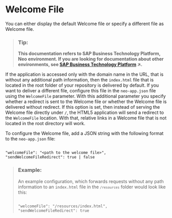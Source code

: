 <!-- loio4e9d92ea8da0400fb40849d4b7bfc560 -->

# Welcome File

You can either display the default Welcome file or specify a different file as Welcome file.

> ### Tip:  
> **This documentation refers to SAP Business Technology Platform, Neo environment. If you are looking for documentation about other environments, see [SAP Business Technology Platform](https://help.sap.com/viewer/65de2977205c403bbc107264b8eccf4b/Cloud/en-US/6a2c1ab5a31b4ed9a2ce17a5329e1dd8.html "SAP Business Technology Platform (SAP BTP) is an integrated offering comprised of four technology portfolios: database and data management, application development and integration, analytics, and intelligent technologies. The platform offers users the ability to turn data into business value, compose end-to-end business processes, and build and extend SAP applications quickly.") :arrow_upper_right:.**

If the application is accessed only with the domain name in the URL, that is without any additional path information, then the `index.html` file that is located in the root folder of your repository is delivered by default. If you want to deliver a different file, configure this file in the `neo-app.json` file using the `WelcomeFile` parameter. With this additional parameter you specify whether a redirect is sent to the Welcome file or whether the Welcome file is delivered without redirect. If this option is set, then instead of serving the Welcome file directly under `/`, the HTML5 application will send a redirect to the `WelcomeFile` location. With that, relative links in a Welcome file that is not located in the root directory will work.

To configure the Welcome file, add a JSON string with the following format to the `neo-app.json` file:

```

"welcomeFile": "<path to the welcome file>",
"sendWelcomeFileRedirect": true | false
```

> ### Example:  
> An example configuration, which forwards requests without any path information to an `index.html` file in the <code><code>/resources</code></code> folder would look like this:
> 
> ```
> 
> "welcomeFile": "/resources/index.html",
> "sendWelcomeFileRedirect": true
> ```

